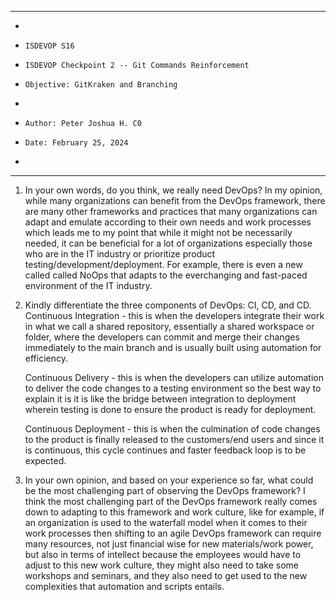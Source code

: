 **********************************************************************
*
*     ISDEVOP S16
*     ISDEVOP Checkpoint 2 -- Git Commands Reinforcement
*     Objective: GitKraken and Branching
*     
*     Author: Peter Joshua H. C0
*     Date: February 25, 2024
*     
**********************************************************************

1. In your own words, do you think, we really need DevOps?
    In my opinion, while many organizations can benefit from the DevOps framework, there are many other frameworks and practices 
    that many organizations can adapt and emulate according to their own needs and work processes which leads me to my point that while it might not be necessarily needed, it can be beneficial for a lot of organizations especially those who are in the IT industry or prioritize product testing/development/deployment. For example, there is even a new called called NoOps that adapts to the everchanging and fast-paced environment of the IT industry. 

2. Kindly differentiate the three components of DevOps: CI, CD, and CD.
    Continuous Integration - this is when the developers integrate their work in what we call a shared repository, essentially a shared workspace or folder, where the developers can commit and merge their changes immediately to the main branch and is usually built using automation for efficiency.

    Continuous Delivery -  this is when the developers can utilize automation to deliver the code changes to a testing environment so the best way to explain it is it is like the bridge between integration to deployment wherein testing is done to ensure the product is ready for deployment. 

    Continuous Deployment - this is when the culmination of code changes to the product is finally released to the customers/end users and since it is continuous, this cycle continues and faster feedback loop is to be expected. 

3. In your own opinion, and based on your experience so far, what could be the most challenging part of observing the DevOps framework?
    I think the most challenging part of the DevOps framework really comes down to adapting to this framework and work culture, like for example, if an organization is used to the waterfall model when it comes to their work processes then shifting to an agile DevOps framework can require many resources, not just financial wise for new materials/work power, but also in terms of intellect because the employees would have to adjust to this new work culture, they might also need to take some workshops and seminars, and they also need to get used to the new complexities that automation and scripts entails. 